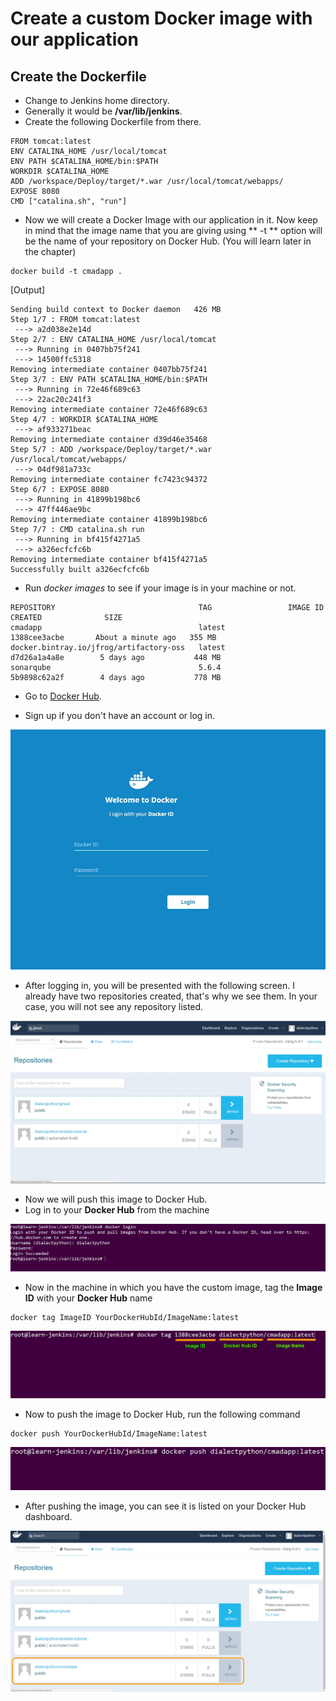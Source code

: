 # Create a custom Docker image with our application


## Create the Dockerfile
* Change to Jenkins home directory.
* Generally it would be **/var/lib/jenkins**.
* Create the following Dockerfile from there.

```
FROM tomcat:latest
ENV CATALINA_HOME /usr/local/tomcat
ENV PATH $CATALINA_HOME/bin:$PATH
WORKDIR $CATALINA_HOME
ADD /workspace/Deploy/target/*.war /usr/local/tomcat/webapps/
EXPOSE 8080
CMD ["catalina.sh", "run"]
```

* Now we will create a Docker Image with our application in it. Now keep in mind that the image name that you are giving using ** -t ** option will be the name of your repository on Docker Hub. (You will learn later in the chapter)

```
docker build -t cmadapp .
```

[Output]
```
Sending build context to Docker daemon   426 MB
Step 1/7 : FROM tomcat:latest
 ---> a2d038e2e14d
Step 2/7 : ENV CATALINA_HOME /usr/local/tomcat
 ---> Running in 0407bb75f241
 ---> 14500ffc5318
Removing intermediate container 0407bb75f241
Step 3/7 : ENV PATH $CATALINA_HOME/bin:$PATH
 ---> Running in 72e46f689c63
 ---> 22ac20c241f3
Removing intermediate container 72e46f689c63
Step 4/7 : WORKDIR $CATALINA_HOME
 ---> af933271beac
Removing intermediate container d39d46e35468
Step 5/7 : ADD /workspace/Deploy/target/*.war /usr/local/tomcat/webapps/
 ---> 04df981a733c
Removing intermediate container fc7423c94372
Step 6/7 : EXPOSE 8080
 ---> Running in 41899b198bc6
 ---> 47ff446ae9bc
Removing intermediate container 41899b198bc6
Step 7/7 : CMD catalina.sh run
 ---> Running in bf415f4271a5
 ---> a326ecfcfc6b
Removing intermediate container bf415f4271a5
Successfully built a326ecfcfc6b
```

* Run *docker images* to see if your image is in your machine or not.

```
REPOSITORY                                TAG                 IMAGE ID            CREATED              SIZE
cmadapp                                   latest              1388cee3acbe       About a minute ago   355 MB
docker.bintray.io/jfrog/artifactory-oss   latest              d7d26a1a4a8e        5 days ago           448 MB
sonarqube                                 5.6.4               5b9898c62a2f        4 days ago           778 MB
```
* Go to [Docker Hub](https://hub.docker.com/).

* Sign up if you don't have an account or log in.

![login](images/dockerhub/login.jpg)

* After logging in, you will be presented with the following screen. I already have two repositories created, that's why we see them. In your case, you will not see any repository listed.

![dashboard](images/dockerhub/dashboard.jpg)

* Now we will push this image to Docker Hub.
* Log in to your **Docker Hub** from the machine

![login_console](images/dockerhub/login_console.jpg)

* Now in the machine in which you have the custom image, tag the **Image ID** with your **Docker Hub** name

```
docker tag ImageID YourDockerHubId/ImageName:latest
```

![tag](images/dockerhub/tag.jpg)

* Now to push the image to Docker Hub, run the following command

```
docker push YourDockerHubId/ImageName:latest
```

![push](images/dockerhub/push.jpg)

* After pushing the image, you can see it is listed on your Docker Hub dashboard.

![repo](images/dockerhub/repo.jpg)
